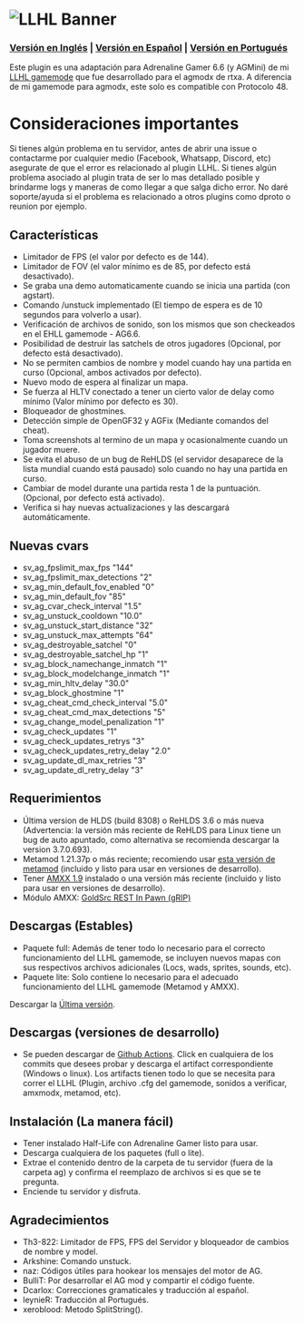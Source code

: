 # ![LLHL Banner](https://raw.githubusercontent.com/FlyingCat-X/llhl/master/LLHL_logo.png)
### [Versión en Inglés](https://github.com/FlyingCat-X/llhl/blob/master/README.md) | [Versión en Español](https://github.com/FlyingCat-X/llhl/blob/master/README_ES.md) | [Versión en Portugués](https://github.com/FlyingCat-X/llhl/blob/master/README_PT.md)
Este plugin es una adaptación para Adrenaline Gamer 6.6 (y AGMini) de mi [LLHL gamemode](https://github.com/rtxa/agmodx/blob/master/valve/addons/amxmodx/scripting/agmodx_llhl.sma) que fue desarrollado para el agmodx de rtxa.
A diferencia de mi gamemode para agmodx, este solo es compatible con Protocolo 48.

# Consideraciones importantes
Si tienes algún problema en tu servidor, antes de abrir una issue o contactarme por cualquier medio (Facebook, Whatsapp, Discord, etc) asegurate de que el error es relacionado al plugin LLHL. Si tienes algún problema asociado al plugin trata de ser lo mas detallado posible y brindarme logs y maneras de como llegar a que salga dicho error. No daré soporte/ayuda si el problema es relacionado a otros plugins como dproto o reunion por ejemplo.

## Características
- Limitador de FPS (el valor por defecto es de 144).
- Limitador de FOV (el valor mínimo es de 85, por defecto está desactivado).
- Se graba una demo automaticamente cuando se inicia una partida (con agstart).
- Comando /unstuck implementado (El tiempo de espera es de 10 segundos para volverlo a usar).
- Verificación de archivos de sonido, son los mismos que son checkeados en el EHLL gamemode - AG6.6.
- Posibilidad de destruir las satchels de otros jugadores (Opcional, por defecto está desactivado).
- No se permiten cambios de nombre y model cuando hay una partida en curso (Opcional, ambos activados por defecto).
- Nuevo modo de espera al finalizar un mapa.
- Se fuerza al HLTV conectado a tener un cierto valor de delay como mínimo (Valor mínimo por defecto es 30).
- Bloqueador de ghostmines.
- Detección simple de OpenGF32 y AGFix (Mediante comandos del cheat).
- Toma screenshots al termino de un mapa y ocasionalmente cuando un jugador muere.
- Se evita el abuso de un bug de ReHLDS (el servidor desaparece de la lista mundial cuando está pausado) solo cuando no hay una partida en curso.
- Cambiar de model durante una partida resta 1 de la puntuación. (Opcional, por defecto está activado).
- Verifica si hay nuevas actualizaciones y las descargará automáticamente.

## Nuevas cvars
- sv_ag_fpslimit_max_fps "144"
- sv_ag_fpslimit_max_detections "2"
- sv_ag_min_default_fov_enabled "0"
- sv_ag_min_default_fov "85"
- sv_ag_cvar_check_interval "1.5"
- sv_ag_unstuck_cooldown "10.0"
- sv_ag_unstuck_start_distance "32"
- sv_ag_unstuck_max_attempts "64"
- sv_ag_destroyable_satchel "0"
- sv_ag_destroyable_satchel_hp "1"
- sv_ag_block_namechange_inmatch "1"
- sv_ag_block_modelchange_inmatch "1"
- sv_ag_min_hltv_delay "30.0"
- sv_ag_block_ghostmine "1"
- sv_ag_cheat_cmd_check_interval "5.0"
- sv_ag_cheat_cmd_max_detections "5"
- sv_ag_change_model_penalization "1"
- sv_ag_check_updates "1"
- sv_ag_check_updates_retrys "3"
- sv_ag_check_updates_retry_delay "2.0"
- sv_ag_update_dl_max_retries "3"
- sv_ag_update_dl_retry_delay "3"

## Requerimientos
- Última version de HLDS (build 8308) o ReHLDS 3.6 o más nueva (Advertencia: la versión más reciente de ReHLDS para Linux tiene un bug de auto apuntado, como alternativa se recomienda descargar la version 3.7.0.693).
- Metamod 1.21.37p o más reciente; recomiendo usar [esta versión de metamod](https://github.com/Solokiller/Metamod-P-CMake/releases/tag/v1.21p39) (incluido y listo para usar en versiones de desarrollo).
- Tener [AMXX 1.9](https://www.amxmodx.org/downloads-new.php) instalado o una versión más reciente (incluido y listo para usar en versiones de desarrollo).
- Módulo AMXX: [GoldSrc REST In Pawn (gRIP)](https://forums.alliedmods.net/showthread.php?t=315567)

## Descargas (Estables)
- Paquete full: Además de tener todo lo necesario para el correcto funcionamiento del LLHL gamemode, se incluyen nuevos mapas con sus respectivos archivos adicionales (Locs, wads, sprites, sounds, etc).
- Paquete lite: Solo contiene lo necesario para el adecuado funcionamiento del LLHL gamemode (Metamod y AMXX).

Descargar la [Última versión](https://github.com/FlyingCat-X/llhl/releases/).

## Descargas (versiones de desarrollo)
- Se pueden descargar de [Github Actions](https://github.com/FlyingCat-X/llhl/actions). Click en cualquiera de los commits que desees probar y descarga el artifact correspondiente (Windows o linux). Los artifacts tienen todo lo que se necesita para correr el LLHL (Plugin, archivo .cfg del gamemode, sonidos a verificar, amxmodx, metamod, etc).

## Instalación (La manera fácil)
- Tener instalado Half-Life con Adrenaline Gamer listo para usar.
- Descarga cualquiera de los paquetes (full o lite).
- Extrae el contenido dentro de la carpeta de tu servidor (fuera de la carpeta ag) y confirma el reemplazo de archivos si es que se te pregunta.
- Enciende tu servidor y disfruta.

## Agradecimientos
- Th3-822: Limitador de FPS, FPS del Servidor y bloqueador de cambios de nombre y model.
- Arkshine: Comando unstuck.
- naz: Códigos útiles para hookear los mensajes del motor de AG.
- BulliT: Por desarrollar el AG mod y compartir el código fuente.
- Dcarlox: Correcciones gramaticales y traducción al español.
- leynieR: Traducción al Portugués.
- xeroblood: Metodo SplitString().